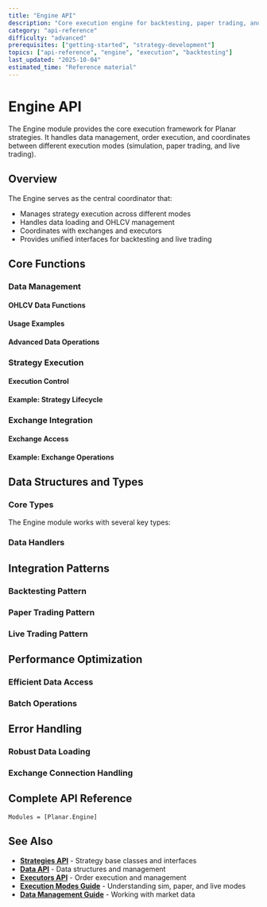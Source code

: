 ```yaml
---
title: "Engine API"
description: "Core execution engine for backtesting, paper trading, and live trading"
category: "api-reference"
difficulty: "advanced"
prerequisites: ["getting-started", "strategy-development"]
topics: ["api-reference", "engine", "execution", "backtesting"]
last_updated: "2025-10-04"
estimated_time: "Reference material"
---
```


# Engine API

The Engine module provides the core execution framework for Planar strategies. It handles data management, order execution, and coordinates between different execution modes (simulation, paper trading, and live trading).

## Overview

The Engine serves as the central coordinator that:
- Manages strategy execution across different modes
- Handles data loading and OHLCV management
- Coordinates with exchanges and executors
- Provides unified interfaces for backtesting and live trading

## Core Functions

### Data Management

#### OHLCV Data Functions


#### Usage Examples


#### Advanced Data Operations


### Strategy Execution

#### Execution Control


#### Example: Strategy Lifecycle


### Exchange Integration

#### Exchange Access


#### Example: Exchange Operations


## Data Structures and Types

### Core Types

The Engine module works with several key types:


### Data Handlers


## Integration Patterns

### Backtesting Pattern


### Paper Trading Pattern


### Live Trading Pattern


## Performance Optimization

### Efficient Data Access


### Batch Operations


## Error Handling

### Robust Data Loading


### Exchange Connection Handling


## Complete API Reference

```@autodocs
Modules = [Planar.Engine]
```

## See Also

- **[Strategies API](strategies.md)** - Strategy base classes and interfaces
- **[Data API](data.md)** - Data structures and management
- **[Executors API](executors.md)** - Order execution and management
- **[Execution Modes Guide](../guides/execution-modes.md)** - Understanding sim, paper, and live modes
- **[Data Management Guide](../guides/data-management.md)** - Working with market data
